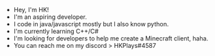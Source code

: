 - Hey, I'm HK!
- I'm an aspiring developer.
- I code in java/javascript mostly but I also know python. 
- I'm currently learning C++/C# 
- I'm looking for developers to help me create a Minecraft client, haha.
- You can reach me on my discord > HKPlays#4587
